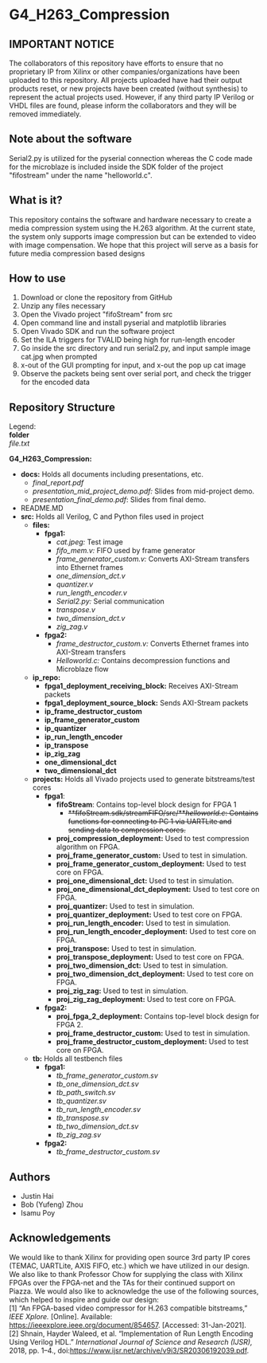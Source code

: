 # G4_H263_Compression
## IMPORTANT NOTICE
The collaborators of this repository have efforts to ensure that no proprietary IP from Xilinx or other companies/organizations have been uploaded to this repository. All projects uploaded have had their output products reset, or new projects have been created (without synthesis) to represent the actual projects used. However, if any third party IP Verilog or VHDL files are found, please inform the collaborators and they will be removed immediately.

## Note about the software
Serial2.py is utilized for the pyserial connection whereas the C code made for the microblaze is included inside the SDK folder of the project "fifostream" under the name "helloworld.c". 

## What is it?
This repository contains the software and hardware necessary to create a media compression system using the H.263 algorithm. At the current state, the system only supports image compression but can be extended to video with image compensation. We hope that this project will serve as a basis for future media compression based designs
## How to use
1. Download or clone the repository from GitHub
2. Unzip any files necessary
3. Open the Vivado project "fifoStream" from src
4. Open command line and install pyserial and matplotlib libraries
5. Open Vivado SDK and run the software project
6. Set the ILA triggers for TVALID being high for run-length encoder
7. Go inside the src directory and run serial2.py, and input sample image cat.jpg when prompted
8. x-out of the GUI prompting for input, and x-out the pop up cat image
9. Observe the packets being sent over serial port, and check the trigger for the encoded data

## Repository Structure
Legend:  
**folder**  
*file.txt*  

**G4_H263_Compression:**
* **docs:** Holds all documents including presentations, etc.  
  * *final_report.pdf*
  * *presentation_mid_project_demo.pdf:* Slides from mid-project demo.
  * *presentation_final_demo.pdf*: Slides from final demo. 
* README.MD
* **src:** Holds all Verilog, C and Python files used in project
  * **files:**
    * **fpga1:**
      * *cat.jpeg:* Test image
      * *fifo_mem.v:* FIFO used by frame generator
      * *frame_generator_custom.v:* Converts AXI-Stream transfers into Ethernet frames
      * *one_dimension_dct.v*
      * *quantizer.v*
      * *run_length_encoder.v*
      * *Serial2.py:* Serial communication
      * *transpose.v*
      * *two_dimension_dct.v*
      * *zig_zag.v*
    * **fpga2:**
      * *frame_destructor_custom.v:* Converts Ethernet frames into AXI-Stream transfers
      * *Helloworld.c:* Contains decompression functions and Microblaze flow
  * **ip_repo:**
    * **fpga1_deployment_receiving_block:** Receives AXI-Stream packets
    * **fpga1_deployment_source_block:** Sends AXI-Stream packets
    * **ip_frame_destructor_custom**
    * **ip_frame_generator_custom**
    * **ip_quantizer**
    * **ip_run_length_encoder**
    * **ip_transpose**
    * **ip_zig_zag**
    * **one_dimensional_dct**
    * **two_dimensional_dct**
  * **projects:** Holds all Vivado projects used to generate bitstreams/test cores
    * **fpga1**:
      * **fifoStream**: Contains top-level block design for FPGA 1
        * <s>**fifoStream.sdk/streamFIFO/src/***helloworld.c*: Contains functions for connecting to PC 1 via UARTLite and sending data to compression cores.</s>
      * **proj_compression_deployment:** Used to test compression algorithm on FPGA.
      * **proj_frame_generator_custom:** Used to test in simulation.
      * **proj_frame_generator_custom_deployment:** Used to test core on FPGA.
      * **proj_one_dimensional_dct:** Used to test in simulation.
      * **proj_one_dimensional_dct_deployment:** Used to test core on FPGA.
      * **proj_quantizer:** Used to test in simulation.
      * **proj_quantizer_deployment:** Used to test core on FPGA.
      * **proj_run_length_encoder:** Used to test in simulation. 
      * **proj_run_length_encoder_deployment:** Used to test core on FPGA.
      * **proj_transpose:** Used to test in simulation.
      * **proj_transpose_deployment:** Used to test core on FPGA.
      * **proj_two_dimension_dct:** Used to test in simulation.
      * **proj_two_dimension_dct_deployment:** Used to test core on FPGA.
      * **proj_zig_zag:** Used to test in simulation.
      * **proj_zig_zag_deployment:** Used to test core on FPGA.
    * **fpga2:**
      * **proj_fpga_2_deployment:** Contains top-level block design for FPGA 2. 
      * **proj_frame_destructor_custom:** Used to test in simulation.
      * **proj_frame_destructor_custom_deployment:** Used to test core on FPGA.
  * **tb:** Holds all testbench files
    * **fpga1:**
      * *tb_frame_generator_custom.sv*
      * *tb_one_dimension_dct.sv*
      * *tb_path_switch.sv*
      * *tb_quantizer.sv*
      * *tb_run_length_encoder.sv*
      * *tb_transpose.sv*
      * *tb_two_dimension_dct.sv*
      * *tb_zig_zag.sv*
    * **fpga2:**
      * *tb_frame_destructor_custom.sv*

## Authors
* Justin Hai
* Bob (Yufeng) Zhou
* Isamu Poy

## Acknowledgements
We would like to thank Xilinx for providing open source 3rd party IP cores (TEMAC, UARTLite, AXIS FIFO, etc.) which we have utilized in our design. We also like to thank Professor Chow for supplying the class with Xilinx FPGAs over the FPGA-net and the TAs for their continued support on Piazza. We would also like to acknowledge the use of the following sources, which helped to inspire and guide our design:  
[1] “An FPGA-based video compressor for H.263 compatible bitstreams,” *IEEE Xplore.* [Online]. Available: https://ieeexplore.ieee.org/document/854657. [Accessed: 31-Jan-2021].  
[2] Shnain, Hayder Waleed, et al. “Implementation of Run Length Encoding Using Verilog HDL.” *International Journal of Science and Research (IJSR),* 2018, pp. 1–4., doi:https://www.ijsr.net/archive/v9i3/SR20306192039.pdf. 
